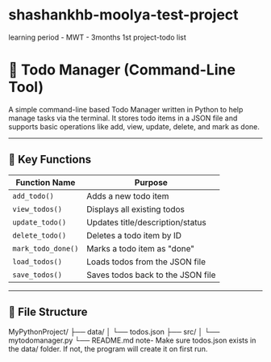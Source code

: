 # shashankhb-moolya-test-project
learning period - MWT - 3months
1st project-todo list

# 📝 Todo Manager (Command-Line Tool)

A simple command-line based Todo Manager written in Python to help manage tasks via the terminal. It stores todo items in a JSON file and supports basic operations like add, view, update, delete, and mark as done.

---

## 🔧 Key Functions

| Function Name        | Purpose                                |
|----------------------|----------------------------------------|
| `add_todo()`         | Adds a new todo item                   |
| `view_todos()`       | Displays all existing todos            |
| `update_todo()`      | Updates title/description/status       |
| `delete_todo()`      | Deletes a todo item by ID              |
| `mark_todo_done()`   | Marks a todo item as "done"            |
| `load_todos()`       | Loads todos from the JSON file         |
| `save_todos()`       | Saves todos back to the JSON file      |

---

## 📁 File Structure

MyPythonProject/ ├── data/ │ └── todos.json ├── src/ │ └── mytodomanager.py └── README.md
note-    Make sure todos.json exists in the data/ folder. If not, the program will create it on first run.


